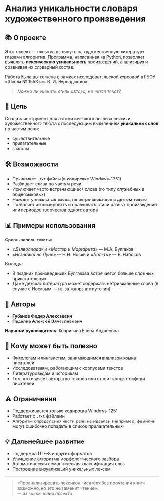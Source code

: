# Анализ уникальности словаря художественного произведения

## 📚 О проекте

Этот проект — попытка взглянуть на художественную литературу глазами алгоритма. Программа, написанная на Python, позволяет выявлять **лексическую уникальность** произведений, анализируя и сравнивая их словарный состав.  

Работа была выполнена в рамках исследовательской курсовой в ГБОУ «Школа № 1553 им. В. И. Вернадского».

> *Можно ли оценить стиль автора, не читая текст?*

## 🎯 Цель

Создать инструмент для автоматического анализа лексики художественного текста с последующим выделением **уникальных слов** по частям речи:  
- существительные  
- прилагательные  
- глаголы  

## 🛠 Возможности

- Принимает `.txt` файлы (в кодировке Windows-1251)
- Разбивает слова по частям речи
- Исключает часто встречающиеся слова (по типу служебных и общеязыковых)
- Находит уникальные слова, не встречающиеся в другом тексте
- Позволяет анализировать и сравнивать стили разных произведений или периодов творчества одного автора

## 📊 Примеры использования

Сравнивались тексты:
- *«Дьяволиада»* и *«Мастер и Маргарита»* — М.А. Булгаков
- *«Незнайка на Луне»* — Н.Н. Носов и *«Лолита»* — В. Набоков

Выводы:
- В поздних произведениях Булгакова встречается больше сложных прилагательных
- Даже детская литература может содержать нетривиальные слова (в случае с Носовым — из-за жанра антиутопии)

## 👥 Авторы

- **Губанов Федор Алексеевич**  
- **Падалка Алексей Вячеславович**

**Научный руководитель**: Ковригина Елена Андреевна

## 🧠 Кому может быть полезно

- Филологам и лингвистам, занимающимся анализом языка писателей
- Исследователям, работающим с корпусами текстов
- Литературоведам и историкам
- Тем, кто изучает авторство текстов или строит концептосферы писателей

## ⚠️ Ограничения

- Поддерживается только кодировка Windows-1251
- Работает с `.txt` файлами
- Алгоритм определения части речи не идеален (например, фамилии могут ошибочно попадать в список прилагательных)

## 💡 Дальнейшее развитие

- Поддержка UTF-8 и других форматов
- Улучшение алгоритма морфологического разбора
- Автоматическая семантическая классификация слов
- Построение визуализаций уникальных лексем

---

> «Проанализировать лексикон писателя без прочтения книги возможно, но это не заменит чтение».  
> — *из заключения проекта*
